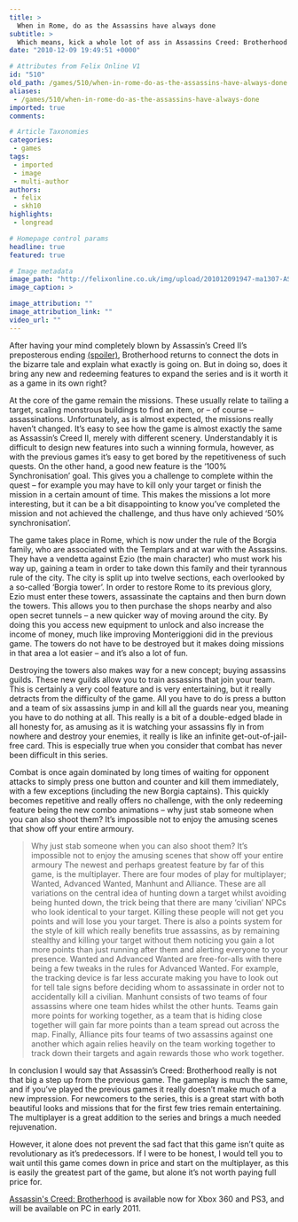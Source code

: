 ```yaml
---
title: >
  When in Rome, do as the Assassins have always done
subtitle: >
  Which means, kick a whole lot of ass in Assassins Creed: Brotherhood
date: "2010-12-09 19:49:51 +0000"

# Attributes from Felix Online V1
id: "510"
old_path: /games/510/when-in-rome-do-as-the-assassins-have-always-done
aliases:
 - /games/510/when-in-rome-do-as-the-assassins-have-always-done
imported: true
comments:

# Article Taxonomies
categories:
 - games
tags:
 - imported
 - image
 - multi-author
authors:
 - felix
 - skh10
highlights:
 - longread

# Homepage control params
headline: true
featured: true

# Image metadata
image_path: "http://felixonline.co.uk/img/upload/201012091947-ma1307-ASSassin.jpg"
image_caption: >

image_attribution: ""
image_attribution_link: ""
video_url: ""
---
```


After having your mind completely blown by Assassin’s Creed II’s preposterous ending [(spoiler)](http://www.giantbomb.com/assassins-creed-ii/61-22928/ending-to-assassin-creed-2wtf-spoiler/35-272387/), Brotherhood returns to connect the dots in the bizarre tale and explain what exactly is going on. But in doing so, does it bring any new and redeeming features to expand the series and is it worth it as a game in its own right?

At the core of the game remain the missions. These usually relate to tailing a target, scaling monstrous buildings to find an item, or – of course – assassinations. Unfortunately, as is almost expected, the missions really haven’t changed. It’s easy to see how the game is almost exactly the same as Assassin’s Creed II, merely with different scenery. Understandably it is difficult to design new features into such a winning formula, however, as with the previous games it’s easy to get bored by the repetitiveness of such quests. On the other hand, a good new feature is the ‘100% Synchronisation’ goal. This gives you a challenge to complete within the quest – for example you may have to kill only your target or finish the mission in a certain amount of time. This makes the missions a lot more interesting, but it can be a bit disappointing to know you’ve completed the mission and not achieved the challenge, and thus have only achieved ‘50% synchronisation’.

The game takes place in Rome, which is now under the rule of the Borgia family, who are associated with the Templars and at war with the Assassins. They have a vendetta against Ezio (the main character) who must work his way up, gaining a team in order to take down this family and their tyrannous rule of the city. The city is split up into twelve sections, each overlooked by a so-called ‘Borgia tower’. In order to restore Rome to its previous glory, Ezio must enter these towers, assassinate the captains and then burn down the towers. This allows you to then purchase the shops nearby and also open secret tunnels – a new quicker way of moving around the city. By doing this you access new equipment to unlock and also increase the income of money, much like improving Monteriggioni did in the previous game. The towers do not have to be destroyed but it makes doing missions in that area a lot easier – and it’s also a lot of fun.

Destroying the towers also makes way for a new concept; buying assassins guilds. These new guilds allow you to train assassins that join your team. This is certainly a very cool feature and is very entertaining, but it really detracts from the difficulty of the game. All you have to do is press a button and a team of six assassins jump in and kill all the guards near you, meaning you have to do nothing at all. This really is a bit of a double-edged blade in all honesty for, as amusing as it is watching your assassins fly in from nowhere and destroy your enemies, it really is like an infinite get-out-of-jail-free card. This is especially true when you consider that combat has never been difficult in this series.

Combat is once again dominated by long times of waiting for opponent attacks to simply press one button and counter and kill them immediately, with a few exceptions (including the new Borgia captains). This quickly becomes repetitive and really offers no challenge, with the only redeeming feature being the new combo animations – why just stab someone when you can also shoot them? It’s impossible not to enjoy the amusing scenes that show off your entire armoury.
> Why just stab someone when you can also shoot them? It’s impossible not to enjoy the amusing scenes that show off your entire armoury
The newest and perhaps greatest feature by far of this game, is the multiplayer. There are four modes of play for multiplayer; Wanted, Advanced Wanted, Manhunt and Alliance. These are all variations on the central idea of hunting down a target whilst avoiding being hunted down, the trick being that there are many ‘civilian’ NPCs who look identical to your target. Killing these people will not get you points and will lose you your target. There is also a points system for the style of kill which really benefits true assassins, as by remaining stealthy and killing your target without them noticing you gain a lot more points than just running after them and alerting everyone to your presence. Wanted and Advanced Wanted are free-for-alls with there being a few tweaks in the rules for Advanced Wanted. For example, the tracking device is far less accurate making you have to look out for tell tale signs before deciding whom to assassinate in order not to accidentally kill a civilian. Manhunt consists of two teams of four assassins where one team hides whilst the other hunts. Teams gain more points for working together, as a team that is hiding close together will gain far more points than a team spread out across the map. Finally, Alliance pits four teams of two assassins against one another which again relies heavily on the team working together to track down their targets and again rewards those who work together.

In conclusion I would say that Assassin’s Creed: Brotherhood really is not that big a step up from the previous game. The gameplay is much the same, and if you’ve played the previous games it really doesn’t make much of a new impression. For newcomers to the series, this is a great start with both beautiful looks and missions that for the first few tries remain entertaining. The multiplayer is a great addition to the series and brings a much needed rejuvenation.

However, it alone does not prevent the sad fact that this game isn’t quite as revolutionary as it’s predecessors. If I were to be honest, I would tell you to wait until this game comes down in price and start on the multiplayer, as this is easily the greatest part of the game, but alone it’s not worth paying full price for.

[Assassin's Creed: Brotherhood](http://assassinscreed.uk.ubi.com/brotherhood/) is available now for Xbox 360 and PS3, and will be available on PC in early 2011.
